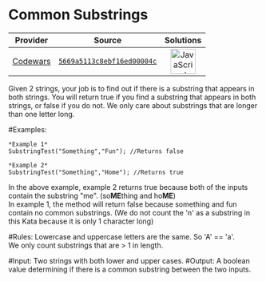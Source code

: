 [_metadata_:generated]: - "true"

# Common Substrings

<!-- INFO TABLE BEGIN -->

| Provider                                        | Source                                                                               | Solutions                                                                                                                                                    |
| :---------------------------------------------: | :----------------------------------------------------------------------------------: | :----------------------------------------------------------------------------------------------------------------------------------------------------------: |
| [Codewars](../../../docs/providers/Codewars.md) | [`5669a5113c8ebf16ed00004c`](https://www.codewars.com/kata/5669a5113c8ebf16ed00004c) | [<img src="https://res.cloudinary.com/rascaltwo/image/upload/v1631924076/javascript_ehszr7.svg" alt="JavaScript" title="JavaScript" width="50" />](solve.js) |

<!-- INFO TABLE END -->

Given 2 strings, your job is to find out if there is a substring that appears in both strings. You will return true if you find a substring that appears in both strings, or false if you do not. We only care about substrings that are longer than one letter long.

#Examples:

````
*Example 1*
SubstringTest("Something","Fun"); //Returns false

*Example 2*
SubstringTest("Something","Home"); //Returns true
````
In the above example, example 2 returns true because both of the inputs contain the substring "me". (so**ME**thing and ho**ME**)  
In example 1, the method will return false because something and fun contain no common substrings. (We do not count the 'n' as a substring in this Kata because it is only 1 character long)

#Rules:
Lowercase and uppercase letters are the same. So 'A' == 'a'.  
We only count substrings that are > 1 in length.  

#Input:
Two strings with both lower and upper cases.
#Output:
A boolean value determining if there is a common substring between the two inputs.
